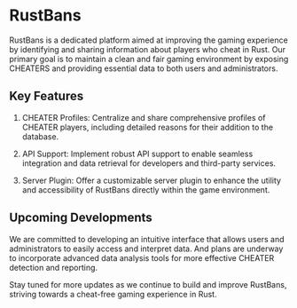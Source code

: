 # RustBans
RustBans is a dedicated platform aimed at improving the gaming experience by identifying and sharing information about players who cheat in Rust. Our primary goal is to maintain a clean and fair gaming environment by exposing CHEATERS and providing essential data to both users and administrators.

## Key Features
1. CHEATER Profiles: Centralize and share comprehensive profiles of CHEATER players, including detailed reasons for their addition to the database.

2. API Support: Implement robust API support to enable seamless integration and data retrieval for developers and third-party services.

3. Server Plugin: Offer a customizable server plugin to enhance the utility and accessibility of RustBans directly within the game environment.

## Upcoming Developments
We are committed to developing an intuitive interface that allows users and administrators to easily access and interpret data.
And plans are underway to incorporate advanced data analysis tools for more effective CHEATER detection and reporting.

Stay tuned for more updates as we continue to build and improve RustBans, striving towards a cheat-free gaming experience in Rust.
